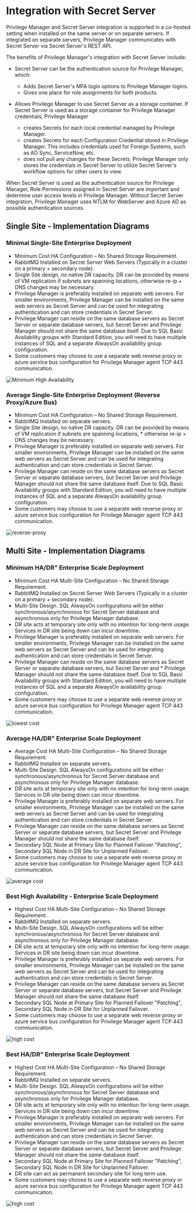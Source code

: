 [title]: # (Integration with Secret Server)
[tags]: # (setup planning)
[priority]: # (20)
# Integration with Secret Server

Privilege Manager and Secret Server integration is supported in a co-hosted setting when installed on the same server or on separate servers. If integrated on separate servers, Privilege Manager communicates with Secret Server via Secret Server's REST API. 

The benefits of Privilege Manager's integration with Secret Server include:

* Secret Server can be the authentication source for Privilege Manager, which:

  * Adds Secret Server's MFA login options to Privilege Manager logins.
  * Gives one place for role assignments for both products.

* Allows Privilege Manager to use Secret Server as a storage container. If Secret Server is used as a storage container for Privilege Manager credentials, Privilege Manager

  * creates Secrets for each local credential managed by Privilege Manager.
  * creates Secrets for each Configuration Credential stored in Privilege Manager. This includes credentials used for Foreign Systems, such as AD Sync, ServiceNow, etc.
  * does not pull any changes for these Secrets. Privilege Manager only stores the credentials in Secret Server to utilize Secret Server's workflow options for other users to view.

When Secret Server is used as the authentication source for Privilege Manager, Role Permissions assigned in Secret Server are important and determine user access levels in Privilege Manager. Without Secret Server integration, Privilege Manager uses NTLM for WebServer and Azure AD as possible authentication sources.

## Single Site - Implementation Diagrams

### Minimal Single-Site Enterprise Deployment

* Minimum Cost HA Configuration – No Shared Storage Requirement.
* RabbitMQ Installed on Secret Server Web Servers (Typically in a cluster on a primary + secondary node).
* Single Site design, no native DR capacity. DR can be provided by means of VM replication if subnets are spanning locations, otherwise re-ip + DNS changes may be necessary.
* Privilege Manager is preferably installed on separate web servers. For smaller environments, Privilege Manager can be installed on the same web servers as Secret Server and can be used for integrating authentication and can store credentials in Secret Server.
* Privilege Manager can reside on the same database servers as Secret Server or separate database servers, but Secret Server and Privilege Manager should not share the same database itself. Due to SQL Basic Availability groups with Standard Edition, you will need to have multiple instances of SQL and a separate AlwaysOn availability group configuration.
* Some customers may choose to use a separate web reverse proxy or azure service bus configuration for Privilege Manager agent TCP 443 communication.

![Minimum High Availability](images/ss-int/ss-a1.png "Minimum High Availability")

### Average Single-Site Enterprise Deployment (Reverse Proxy/Azure Bus)

* Minimum Cost HA Configuration – No Shared Storage Requirement.
* RabbitMQ Installed on separate servers.
* Single Site design, no native DR capacity. DR can be provided by means of VM replication if subnets are spanning locations, * otherwise re-ip + DNS changes may be necessary.
* Privilege Manager is preferably installed on separate web servers. For smaller environments, Privilege Manager can be installed on the same web servers as Secret Server and can be used for integrating authentication and can store credentials in Secret Server.
* Privilege Manager can reside on the same database servers as Secret Server or separate database servers, but Secret Server and Privilege Manager should not share the same database itself. Due to SQL Basic Availability groups with Standard Edition, you will need to have multiple instances of SQL and a separate AlwaysOn availability group configuration.
* Some customers may choose to use a separate web reverse proxy or azure service bus configuration for Privilege Manager agent TCP 443 communication.

![reverse-proxy](images/ss-int/ss-a2.png "Minimum High Availability (Reverse Proxy/Azure Bus)")

## Multi Site - Implementation Diagrams

### Minimum HA/DR" Enterprise Scale Deployment

* Minimum Cost HA Multi-Site Configuration – No Shared Storage Requirement.
* RabbitMQ Installed on Secret Server Web Servers (Typically in a cluster on a primary + secondary node).
* Multi-Site Design. SQL AlwaysOn configurations will be either synchronous/asynchronous for Secret Server database and asynchronous only for Privilege Manager database.
* DR site acts at temporary site only with no intention for long-term usage. Services in DR site being down can incur downtime.
* Privilege Manager is preferably installed on separate web servers. For smaller environments, Privilege Manager can be installed on the same web servers as Secret Server and can be used for integrating authentication and can store credentials in Secret Server.
* Privilege Manager can reside on the same database servers as Secret Server or separate database servers, but Secret Server and * Privilege Manager should not share the same database itself. Due to SQL Basic Availability groups with Standard Edition, you will need to have multiple instances of SQL and a separate AlwaysOn availability group configuration.
* Some customers may choose to use a separate web reverse proxy or azure service bus configuration for Privilege Manager agent TCP 443 communication.

![lowest cost](images/ss-int/ss-a3.png "Minimum High Availability (with Multi Site DR) - Lower Cost/Manual Failover")

### Average HA/DR" Enterprise Scale Deployment

* Average Cost HA Multi-Site Configuration – No Shared Storage Requirement.
* RabbitMQ Installed on separate servers.
* Multi-Site Design. SQL AlwaysOn configurations will be either synchronous/asynchronous for Secret Server database and asynchronous only for Privilege Manager database.
* DR site acts at temporary site only with no intention for long-term usage. Services in DR site being down can incur downtime.
* Privilege Manager is preferably installed on separate web servers. For smaller environments, Privilege Manager can be installed on the same web servers as Secret Server and can be used for integrating authentication and can store credentials in Secret Server.
* Privilege Manager can reside on the same database servers as Secret Server or separate database servers, but Secret Server and Privilege Manager should not share the same database itself.
* Secondary SQL Node at Primary Site for Planned Failover "Patching", Secondary SQL Node in DR Site for Unplanned Failover.
* Some customers may choose to use a separate web reverse proxy or azure service bus configuration for Privilege Manager agent TCP 443 communication.

![average cost](images/ss-int/ss-c.png "Average High Availability (with Multi Site DR) - Average Cost/Manual Failover")

### Best High Availability - Enterprise Scale Deployment

* Highest Cost HA Multi-Site Configuration – No Shared Storage Requirement.
* RabbitMQ Installed on separate servers.
* Multi-Site Design. SQL AlwaysOn configurations will be either synchronous/asynchronous for Secret Server database and asynchronous only for Privilege Manager database.
* DR site acts at temporary site only with no intention for long-term usage. Services in DR site being down can incur downtime.
* Privilege Manager is preferably installed on separate web servers. For smaller environments, Privilege Manager can be installed on the same web servers as Secret Server and can be used for integrating authentication and can store credentials in Secret Server.
* Privilege Manager can reside on the same database servers as Secret Server or separate database servers, but Secret Server and Privilege Manager should not share the same database itself.
* Secondary SQL Node at Primary Site for Planned Failover "Patching", Secondary SQL Node in DR Site for Unplanned Failover.
* Some customers may choose to use a separate web reverse proxy or azure service bus configuration for Privilege Manager agent TCP 443 communication.

![high cost](images/ss-int/ss-d1.png "Best High Availability (with Multi Site DR)")

### Best HA/DR" Enterprise Scale Deployment

* Highest Cost HA Multi-Site Configuration – No Shared Storage Requirement.
* RabbitMQ Installed on separate servers.
* Multi-Site Design. SQL AlwaysOn configurations will be either synchronous/asynchronous for Secret Server database and asynchronous only for Privilege Manager database.
* DR site acts at temporary site only with no intention for long-term usage. Services in DR site being down can incur downtime.
* Privilege Manager is preferably installed on separate web servers. For smaller environments, Privilege Manager can be installed on the same web servers as Secret Server and can be used for integrating authentication and can store credentials in Secret Server.
* Privilege Manager can reside on the same database servers as Secret Server or separate database servers, but Secret Server and Privilege Manager should not share the same database itself. 
* Secondary SQL Node at Primary Site for Planned Failover "Patching", Secondary SQL Node in DR Site for Unplanned Failover.
* DR site can act as permanent secondary site for long term use.
* Some customers may choose to use a separate web reverse proxy or azure service bus configuration for Privilege Manager agent TCP 443 communication.

![high cost](images/ss-int/ss-d2.png "Best High Availability (with Multi Site DR) - Highest Cost/Manual Failover")
